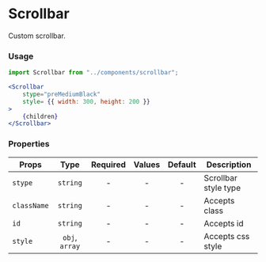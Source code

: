 # Scrollbar

Custom scrollbar.

### Usage

```js
import Scrollbar from "../components/scrollbar";
```

```jsx
<Scrollbar 
    stype="preMediumBlack"
    style= {{ width: 300, height: 200 }}
>
    {children}
</Scrollbar>
```

### Properties

| Props       |      Type      | Required | Values | Default | Description           |
| ----------- | :------------: | :------: | :----: | :-----: | --------------------- |
| `stype`     |    `string`    |    -     |   -    |    -    | Scrollbar style type  |
| `className` |    `string`    |    -     |   -    |    -    | Accepts class         |
| `id`        |    `string`    |    -     |   -    |    -    | Accepts id            |
| `style`     | `obj`, `array` |    -     |   -    |    -    | Accepts css style     |
